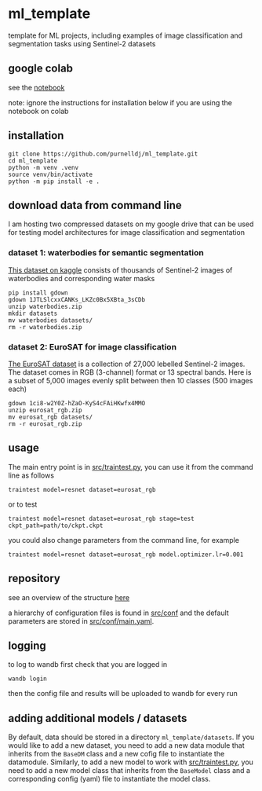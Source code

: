 # ml_template

template for ML projects, including examples of image classification and segmentation tasks using Sentinel-2 datasets

## google colab

see the [notebook](ml_template_notebook.ipynb)

note: ignore the instructions for installation below if you are using the notebook on colab

## installation

```
git clone https://github.com/purnelldj/ml_template.git
cd ml_template
python -m venv .venv
source venv/bin/activate
python -m pip install -e .
```

## download data from command line

I am hosting two compressed datasets on my google drive that can be used for testing model architectures for image classification and segmentation

### dataset 1: waterbodies for semantic segmentation

[This dataset on kaggle](https://www.kaggle.com/datasets/franciscoescobar/satellite-images-of-water-bodies/data) consists of thousands of Sentinel-2 images of waterbodies and corresponding water masks

```
pip install gdown
gdown 1JTLSlcxxCANKs_LKZc0Bx5XBta_3sCDb
unzip waterbodies.zip
mkdir datasets
mv waterbodies datasets/
rm -r waterbodies.zip
```

### dataset 2: EuroSAT for image classification

[The EuroSAT dataset](https://github.com/phelber/eurosat?tab=readme-ov-file) is a collection of 27,000 lebelled Sentinel-2 images. The dataset comes in RGB (3-channel) format or 13 spectral bands. Here is a subset of 5,000 images evenly split between then 10 classes (500 images each)

```
gdown 1ci8-w2Y0Z-hZaO-KyS4cFAiHKwfx4MMO
unzip eurosat_rgb.zip
mv eurosat_rgb datasets/
rm -r eurosat_rgb.zip
```

## usage

The main entry point is in [src/traintest.py](src/traintest.py), you can use it from the command line as follows

```
traintest model=resnet dataset=eurosat_rgb
```
or to test

```
traintest model=resnet dataset=eurosat_rgb stage=test ckpt_path=path/to/ckpt.ckpt
```
you could also change parameters from the command line, for example

```
traintest model=resnet dataset=eurosat_rgb model.optimizer.lr=0.001
```

## repository

see an overview of the structure [here](struct.txt)

a hierarchy of configuration files is found in [src/conf](src/conf) and the default parameters are stored in [src/conf/main.yaml](src/conf/main.yaml).

## logging

to log to wandb first check that you are logged in

```
wandb login
```
then the config file and results will be uploaded to wandb for every run


## adding additional models / datasets

By default, data should be stored in a directory `ml_template/datasets`. If you would like to add a new dataset, you need to add a new data module that inherits from the `BaseDM` class and a new cofig file to instantiate the datamodule.
Similarly, to add a new model to work with [src/traintest.py](src/traintest.py), you need to add a new model class that inherits from the `BaseModel` class and a corresponding config (yaml) file to instantiate the model class.
